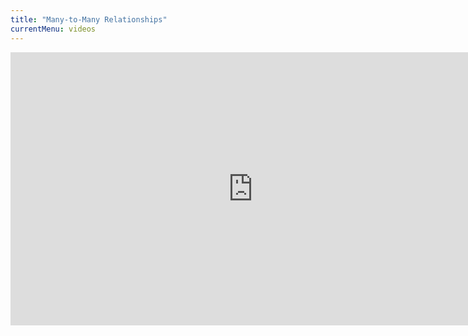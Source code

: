 ```yaml
---
title: "Many-to-Many Relationships"
currentMenu: videos
---
```


<div class="youtube-wrapper"><iframe width="776" height="437" src="https://www.youtube.com/embed/inhuiXTYUpI" frameborder="0" allowfullscreen></iframe></div>
